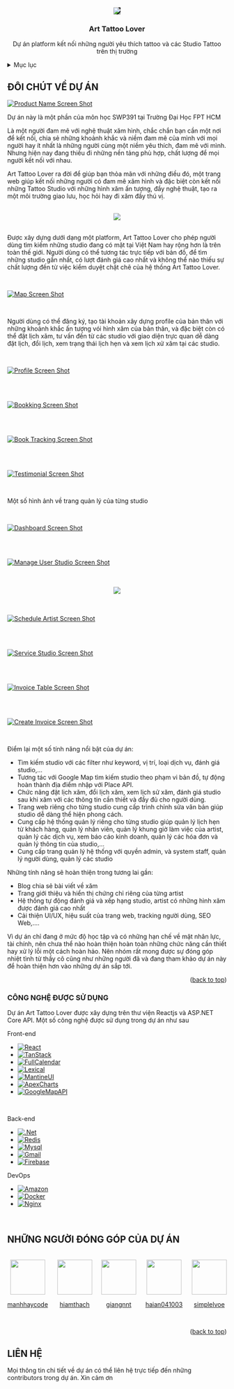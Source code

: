 <a name="readme-top"></a>

<br />
<div align="center">
  <a href="https://art-tattoo-lover.vercel.app/">
    <img style="background: black" background='#fff' src='logo.png'/>
  </a>

  <h3 align="center">Art Tattoo Lover</h3>

  <p align="center">
    Dự án platform kết nối những người yêu thích tattoo và các Studio Tattoo trên thị trường
    <br/>
  </p>
</div>

<!-- TABLE OF CONTENTS -->
<details>
  <summary>Mục lục</summary>
  <ol>
    <li>
      <a href="#đôi-chút-về-dự-án">Đôi chút về dự án</a>
      <ul>
        <li><a href="#công-nghệ-được-sử-dụng">Các công nghệ xây dựng dự án</a></li>
      </ul>
    </li>
    <li><a href="#những-người-đóng-góp-của-dự-án">Đóng góp</a></li>
    <li><a href="#liên-hệ">Liên hệ</a></li>
  </ol>
</details>

<!-- ABOUT THE PROJECT -->

## ĐÔI CHÚT VỀ DỰ ÁN

[![Product Name Screen Shot][product-screenshot]](https://art-tattoo-lover.vercel.app/)

Dự án này là một phần của môn học SWP391 tại Trường Đại Học FPT HCM

Là một người đam mê với nghệ thuật xăm hình, chắc chắn bạn cần một nơi để kết nối, chia sẻ những khoảnh khắc và niềm đam mê của mình với mọi người hay ít nhất là những người cùng một niềm yêu thích, đam mê với mình. Nhưng hiện nay đang thiếu đi những nền tảng phù hợp, chất lượng để mọi người kết nối với nhau.

Art Tattoo Lover ra đời để giúp bạn thỏa mãn với những điều đó, một trang web giúp kết nối những người có đam mê xăm hình và đặc biệt còn kết nối những Tattoo Studio với những hình xăm ấn tượng, đầy nghệ thuật, tạo ra một môi trường giao lưu, học hỏi hay đi xăm đầy thú vị.

<br>

<div align="center">
  <img src='studio-screenshot.png'>
</div>

<br>

Được xây dựng dưới dạng một platform, Art Tattoo Lover cho phép người dùng tìm kiếm những studio đang có mặt tại Việt Nam hay rộng hơn là trên toàn thế giới. Người dùng có thể tương tác trực tiếp với bản đồ, để tìm những studio gần nhất, có lượt đánh giá cao nhất và không thể nào thiếu sự chất lượng đến từ việc kiểm duyệt chặt chẽ của hệ thống Art Tattoo Lover.

<br>

[![Map Screen Shot][map-screenshot]](https://art-tattoo-lover.vercel.app/)

<br>

Người dùng có thể đăng ký, tạo tài khoản xây dựng profile của bản thân với những khoảnh khắc ấn tượng vói hình xăm của bản thân, và đặc biệt còn có thể đặt lịch xăm, tư vấn đến từ các studio với giao diện trực quan dễ dàng đặt lịch, đổi lịch, xem trạng thái lịch hẹn và xem lịch xử xăm tại các studio.

<br>

[![Profile Screen Shot][profile-screenshot]](https://art-tattoo-lover.vercel.app/)

<br>

<br>

[![Bookking Screen Shot][booking-screenshot]](https://art-tattoo-lover.vercel.app/)

<br>

<br>

[![Book Tracking Screen Shot][book-tracking-screenshot]](https://art-tattoo-lover.vercel.app/)

<br>

<br>

[![Testimonial Screen Shot][testimonial-screenshot]](https://art-tattoo-lover.vercel.app/)

<br>

Một số hình ảnh về trang quản lý của từng studio

<br>

[![Dashboard Screen Shot][dashboard-studio-screenshot]](https://art-tattoo-lover.vercel.app/)

<br>

<br>

[![Manage User Studio Screen Shot][manage-user-studio-screenshot]](https://art-tattoo-lover.vercel.app/)

<br>

<br>

<div align="center">
  <img src=preview-stu-screenshot.png>
</div>

<br>

<br>

[![Schedule Artist Screen Shot][schedule-artist-screenshot]](https://art-tattoo-lover.vercel.app/)

<br>

<br>

[![Service Studio Screen Shot][service-stu-screenshot]](https://art-tattoo-lover.vercel.app/)

<br>

<br>

[![Invoice Table Screen Shot][invoice-table-screenshot]](https://art-tattoo-lover.vercel.app/)

<br>

<br>

[![Create Invoice Screen Shot][create-invoice-screenshot]](https://art-tattoo-lover.vercel.app/)

<br>

Điểm lại một số tính năng nổi bật của dự án:

- Tìm kiếm studio với các filter như keyword, vị trí, loại dịch vụ, đánh giá studio,...
- Tương tác với Google Map tìm kiếm studio theo phạm vi bản đồ, tự động hoàn thành địa điểm nhập với Place API.
- Chức năng đặt lịch xăm, đổi lịch xăm, xem lịch sử xăm, đánh giá studio sau khi xăm với các thông tin cần thiết và đầy đủ cho người dùng.
- Trang web riêng cho từng studio cung cấp trình chỉnh sửa văn bản giúp studio dễ dàng thể hiện phong cách.
- Cung cấp hệ thống quản lý riêng cho từng studio giúp quản lý lịch hẹn từ khách hàng, quản lý nhân viên, quản lý khung giờ làm việc của artist, quản lý các dịch vụ, xem báo cáo kinh doanh, quản lý các hóa đơn và quản lý thông tin của studio,...
- Cung cấp trang quản lý hệ thống với quyền admin, và system staff, quản lý người dùng, quản lý các studio

Những tính năng sẽ hoàn thiện trong tương lai gần:

- Blog chia sẻ bài viết về xăm
- Trang giới thiệu và hiển thị chứng chỉ riêng của từng artist
- Hệ thống tự động đánh giá và xếp hạng studio, artist có những hình xăm được đánh giá cao nhất
- Cải thiện UI/UX, hiệu suất của trang web, tracking người dùng, SEO Web,....

Vì dự án chỉ đang ở mức độ học tập và có những hạn chế về mặt nhân lực, tài chính, nên chưa thể nào hoàn thiện hoàn toàn những chức năng cần thiết hay xử lý lỗi một cách hoàn hảo. Nên nhóm rất mong được sự đóng góp nhiệt tình từ thầy cô cũng như những người đã và đang tham khảo dự án này để hoàn thiện hơn vào những dự án sắp tới.

<p align="right">(<a href="#readme-top">back to top</a>)</p>

### CÔNG NGHỆ ĐƯỢC SỬ DỤNG

Dự án Art Tattoo Lover được xây dựng trên thư viện Reactjs và ASP.NET Core API. Một số công nghệ được sử dụng trong dự án như sau

Front-end
<br>

- [![React][React.js]][React-url]
- [![TanStack][Tanstack-lib]][TanStack-url]
- [![FullCalendar][FullCalendar-lib]][FullCalendar-url]
- [![Lexical][Lexical-badge]][Lexical-url]
- [![MantineUI][MantineUI-badge]][MantineUI-url]
- [![ApexCharts][ApexCharts-badge]][ApexCharts-url]
- [![GoogleMapAPI][GoogleMapAPI-badge]][GoogleMapAPI-url]

<br>

Back-end
<br>

- [![.Net][.Net-badge]][.Net-url]
- [![Redis][Redis-badge]][Redis-url]
- [![Mysql][Mysql-badge]][Mysql-url]
- [![Gmail][GmailAPI-badge]][GmailAPI-url]
- [![Firebase][Firebase-badge]][Firebase-url]

DevOps
<br>

- [![Amazon][Amazon-badge]][Amazon-url]
- [![Docker][Docker-badge]][Docker-url]
- [![Nginx][Nginx-badge]][Nginx-url]

<br>

## NHỮNG NGƯỜI ĐÓNG GÓP CỦA DỰ ÁN

<br>

<div style="display: flex; justify-content: space-between;">
  <a href="https://github.com/manhhaycode" style="text-align: center;">
    <img with=80 height=80 src="https://avatars.githubusercontent.com/u/107235653?v=4">
    <p>manhhaycode</p>
  </a>
  <a href="https://github.com/hiamthach" style="text-align: center;">
    <img with=80 height=80 src="https://avatars.githubusercontent.com/u/88899774?v=4">
    <p>hiamthach</p>
  </a>
  <a href="https://github.com/giangnnt" style="text-align: center;">
    <img with=80 height=80 src="https://avatars.githubusercontent.com/u/146155307?v=4">
    <p>giangnnt</p>
  </a>
  <a href="https://github.com/haian041003" style="text-align: center;">
    <img with=80 height=80 src="https://avatars.githubusercontent.com/u/144477437?v=4">
    <p>haian041003</p>
  </a>
  <a href="https://github.com/simplelvoe" style="text-align: center;">
    <img with=80 height=80 src="https://avatars.githubusercontent.com/u/92573013?v=4">
    <p>simplelvoe</p>
  </a>
</div>

<br>
<p align="right">(<a href="#readme-top">back to top</a>)</p>

## LIÊN HỆ

Mọi thông tin chi tiết về dự án có thể liên hệ trực tiếp đến những contributors trong dự án. Xin cảm ơn

<!-- MARKDOWN LINKS & IMAGES -->
<!-- https://www.markdownguide.org/basic-syntax/#reference-style-links -->

[contributors-shield]: https://img.shields.io/github/contributors/othneildrew/Best-README-Template.svg?style=for-the-badge
[contributors-url]: https://github.com/manhhaycode/art-tattoo-lover/graphs/contributors
[forks-shield]: https://img.shields.io/github/forks/othneildrew/Best-README-Template.svg?style=for-the-badge
[forks-url]: https://github.com/othneildrew/Best-README-Template/network/members
[stars-shield]: https://img.shields.io/github/stars/othneildrew/Best-README-Template.svg?style=for-the-badge
[stars-url]: https://github.com/othneildrew/Best-README-Template/stargazers
[issues-shield]: https://img.shields.io/github/issues/othneildrew/Best-README-Template.svg?style=for-the-badge
[issues-url]: https://github.com/othneildrew/Best-README-Template/issues
[license-shield]: https://img.shields.io/github/license/othneildrew/Best-README-Template.svg?style=for-the-badge
[license-url]: https://github.com/othneildrew/Best-README-Template/blob/master/LICENSE.txt
[linkedin-shield]: https://img.shields.io/badge/-LinkedIn-black.svg?style=for-the-badge&logo=linkedin&colorB=555
[linkedin-url]: https://linkedin.com/in/othneildrew
[product-screenshot]: screenshot-project-screen.png
[profile-screenshot]: profile-screenshot.png
[map-screenshot]: map-screenshot.png
[booking-screenshot]: booking-screenshot.png
[studio-screenshot]: studio-screenshot.png
[book-tracking-screenshot]: book-tracking-screenshot.png
[testimonial-screenshot]: testimonial-screenshot.png
[appointment-stu-screenshot]: appointment-stu-screenshot.png
[create-invoice-screenshot]: create-invoice-screenshot.png
[dashboard-studio-screenshot]: dashboard-studio-screenshot.png
[invoice-table-screenshot]: invoice-table-screenshot.png
[manage-user-studio-screenshot]: manage-user-studio-screenshot.png
[preview-stu-screenshot]: preview-stu-screenshot.png
[schedule-artist-screenshot]: schedule-artist-screenshot.png
[service-stu-screenshot]: service-stu-screenshot.png
[Next.js]: https://img.shields.io/badge/next.js-000000?style=for-the-badge&logo=nextdotjs&logoColor=white
[Next-url]: https://nextjs.org/
[React.js]: https://img.shields.io/badge/React-20232A?style=for-the-badge&logo=react&logoColor=61DAFB
[React-url]: https://reactjs.org/
[TanStack-url]: https://tanstack.com/
[Tanstack-lib]: https://img.shields.io/badge/tanstack-2023?style=for-the-badge&logo=react-query&logoColor=%23fff&color=%23FF4154
[FullCalendar-url]: https://fullcalendar.io/
[FullCalendar-lib]: https://img.shields.io/badge/fullcalendar-2023?style=for-the-badge&logo=google-calendar&logoColor=%234285F4&color=%23000
[.Net-url]: https://dotnet.microsoft.com/en-us/
[.Net-badge]: https://img.shields.io/badge/.Net-2023?style=for-the-badge&logo=.net&logoColor=%23fff&color=%23512BD4
[Lexical-url]: https://lexical.dev/
[Lexical-badge]: https://img.shields.io/badge/lexical-2023?style=for-the-badge&logo=data%3Aimage%2Fpng%3Bbase64%2CiVBORw0KGgoAAAANSUhEUgAAAHYAAACGAgMAAAB1W5abAAAACVBMVEUAAAB2tv%2F%2F%2F%2F8fJNpLAAAAAXRSTlMAQObYZgAAAAFiS0dEAmYLfGQAAAB5SURBVFjDY2AYBaNgqAKuVRDQMCpNgjQQrFq1AF%2B40kd6FRawAiTNtAqkZlQah%2FQCXIE6Ko1fOhQEApggeYM1NGRUmhjpIR7fIMAgCiJDRqWJkR668Q1OwQsYwX5z4IIUmqPShKRHKwuSpUcbJqRLD%2BKG6GjfgAxpAPIkEV8ga3k5AAAAAElFTkSuQmCC&color=%23020528
[Vue.js]: https://img.shields.io/badge/Vue.js-35495E?style=for-the-badge&logo=vuedotjs&logoColor=4FC08D
[ApexCharts-url]: https://apexcharts.com/
[ApexCharts-badge]: https://img.shields.io/badge/apexcharts-2023?style=for-the-badge&logo=chart.js&logoColor=%23fff&color=%23FF6384
[MantineUI-url]: https://mantine.dev/
[MantineUI-badge]: https://img.shields.io/badge/mantine-2023?style=for-the-badge&logo=mantine&logoColor=%23fff&color=%23339AF0
[GoogleMapAPI-url]: https://developers.google.com/maps
[GoogleMapAPI-badge]: https://img.shields.io/badge/google%20Map%20API-2023?style=for-the-badge&logo=googlemaps&logoColor=%23fff&color=%234285F4
[Redis-url]: https://redis.io/
[Redis-badge]: https://img.shields.io/badge/redis-2023?style=for-the-badge&logo=redis&logoColor=%23fff&color=%23DC382D
[Mysql-url]: https://www.mysql.com/
[Mysql-badge]: https://img.shields.io/badge/mysql-2023?style=for-the-badge&logo=mysql&logoColor=%23fff&color=%234479A1
[Docker-url]: https://www.docker.com/
[Docker-badge]: https://img.shields.io/badge/docker-2023?style=for-the-badge&logo=docker&logoColor=%23fff&color=%232496ED
[Nginx-url]: https://www.nginx.com/
[Nginx-badge]: https://img.shields.io/badge/nginx-2023?style=for-the-badge&logo=nginx&logoColor=%23fff&color=%23009639
[Amazon-url]: https://aws.amazon.com/vi/free/compute/lightsail/?gclid=CjwKCAiAx_GqBhBQEiwAlDNAZlzdJ79C7YzukLmNZzhd8xieNtqD1N9caoAh8XPF22CiTbrcGOuxwRoC6EAQAvD_BwE&trk=13b576c7-da6f-4140-99fb-c995644b5b46&sc_channel=ps&ef_id=CjwKCAiAx_GqBhBQEiwAlDNAZlzdJ79C7YzukLmNZzhd8xieNtqD1N9caoAh8XPF22CiTbrcGOuxwRoC6EAQAvD_BwE:G:s&s_kwcid=AL!4422!3!536393186542!e!!g!!amazon%20lightsail!11543056261!112002969349
[Amazon-badge]: https://img.shields.io/badge/amazon%20lightsail-2023?style=for-the-badge&logo=amazon%20ec2&logoColor=%23fff&color=%23FF9900
[GmailAPI-url]: https://developers.google.com/gmail/api/guides
[GmailAPI-badge]: https://img.shields.io/badge/Gmail%20API-2023?style=for-the-badge&logo=gmail&logoColor=%23fff&color=%23EA4335
[Firebase-url]: https://firebase.google.com/?gad_source=1&gclid=CjwKCAiAx_GqBhBQEiwAlDNAZjQHTy4MscJLrbz0O9AGJ0MX1CUrfiuiGg9s7ec4RjpfoytP-liVFhoCIscQAvD_BwE&gclsrc=aw.ds
[Firebase-badge]: https://img.shields.io/badge/Firebase-2023?style=for-the-badge&logo=firebase&logoColor=%23fff&color=%23FFCA28
[Vue-url]: https://vuejs.org/
[Angular.io]: https://img.shields.io/badge/Angular-DD0031?style=for-the-badge&logo=angular&logoColor=white
[Angular-url]: https://angular.io/
[Svelte.dev]: https://img.shields.io/badge/Svelte-4A4A55?style=for-the-badge&logo=svelte&logoColor=FF3E00
[Svelte-url]: https://svelte.dev/
[Laravel.com]: https://img.shields.io/badge/Laravel-FF2D20?style=for-the-badge&logo=laravel&logoColor=white
[Laravel-url]: https://laravel.com
[Bootstrap.com]: https://img.shields.io/badge/Bootstrap-563D7C?style=for-the-badge&logo=bootstrap&logoColor=white
[Bootstrap-url]: https://getbootstrap.com
[JQuery.com]: https://img.shields.io/badge/jQuery-0769AD?style=for-the-badge&logo=jquery&logoColor=white
[JQuery-url]: https://jquery.com
